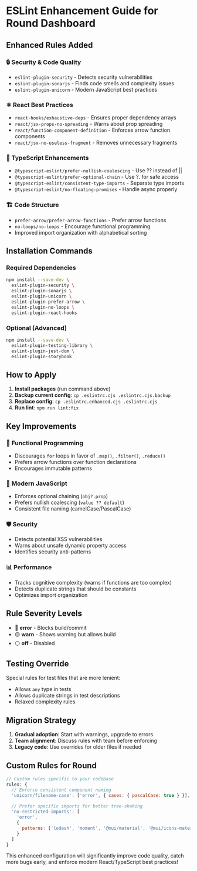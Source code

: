 # ESLint Enhancement Guide for Round Dashboard

## Enhanced Rules Added

### 🔒 **Security & Code Quality**
- `eslint-plugin-security` - Detects security vulnerabilities
- `eslint-plugin-sonarjs` - Finds code smells and complexity issues
- `eslint-plugin-unicorn` - Modern JavaScript best practices

### ⚛️ **React Best Practices**
- `react-hooks/exhaustive-deps` - Ensures proper dependency arrays
- `react/jsx-props-no-spreading` - Warns about prop spreading
- `react/function-component-definition` - Enforces arrow function components
- `react/jsx-no-useless-fragment` - Removes unnecessary fragments

### 📝 **TypeScript Enhancements**
- `@typescript-eslint/prefer-nullish-coalescing` - Use ?? instead of ||
- `@typescript-eslint/prefer-optional-chain` - Use ?. for safe access
- `@typescript-eslint/consistent-type-imports` - Separate type imports
- `@typescript-eslint/no-floating-promises` - Handle async properly

### 🏗️ **Code Structure**
- `prefer-arrow/prefer-arrow-functions` - Prefer arrow functions
- `no-loops/no-loops` - Encourage functional programming
- Improved import organization with alphabetical sorting

## Installation Commands

### Required Dependencies
```bash
npm install --save-dev \
  eslint-plugin-security \
  eslint-plugin-sonarjs \
  eslint-plugin-unicorn \
  eslint-plugin-prefer-arrow \
  eslint-plugin-no-loops \
  eslint-plugin-react-hooks
```

### Optional (Advanced)
```bash
npm install --save-dev \
  eslint-plugin-testing-library \
  eslint-plugin-jest-dom \
  eslint-plugin-storybook
```

## How to Apply

1. **Install packages** (run command above)
2. **Backup current config**: `cp .eslintrc.cjs .eslintrc.cjs.backup`
3. **Replace config**: `cp .eslintrc.enhanced.cjs .eslintrc.cjs`
4. **Run lint**: `npm run lint:fix`

## Key Improvements

### 🎯 **Functional Programming**
- Discourages `for` loops in favor of `.map()`, `.filter()`, `.reduce()`
- Prefers arrow functions over function declarations
- Encourages immutable patterns

### 🔧 **Modern JavaScript**
- Enforces optional chaining (`obj?.prop`)
- Prefers nullish coalescing (`value ?? default`)
- Consistent file naming (camelCase/PascalCase)

### 🛡️ **Security**
- Detects potential XSS vulnerabilities
- Warns about unsafe dynamic property access
- Identifies security anti-patterns

### 📊 **Performance**
- Tracks cognitive complexity (warns if functions are too complex)
- Detects duplicate strings that should be constants
- Optimizes import organization

## Rule Severity Levels

- 🔴 **error** - Blocks build/commit
- 🟡 **warn** - Shows warning but allows build
- ⚪ **off** - Disabled

## Testing Override

Special rules for test files that are more lenient:
- Allows `any` type in tests
- Allows duplicate strings in test descriptions
- Relaxed complexity rules

## Migration Strategy

1. **Gradual adoption**: Start with warnings, upgrade to errors
2. **Team alignment**: Discuss rules with team before enforcing
3. **Legacy code**: Use overrides for older files if needed

## Custom Rules for Round

```javascript
// Custom rules specific to your codebase
rules: {
  // Enforce consistent component naming
  'unicorn/filename-case': ['error', { cases: { pascalCase: true } }],
  
  // Prefer specific imports for better tree-shaking
  'no-restricted-imports': [
    'error',
    {
      patterns: ['lodash', 'moment', '@mui/material', '@mui/icons-material']
    }
  ]
}
```

This enhanced configuration will significantly improve code quality, catch more bugs early, and enforce modern React/TypeScript best practices!
